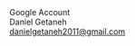 
<!DOCTYPE html><html lang="en"><head><script nonce="8fisyrpdnR603Q4l1UfjSw==">
      document.addEventListener('keydown', (e) => {
        // Stop propagation on ESC because otherwise it will halt outbound XHRs
        // See b/131755324 for more info.
        if (e.key === 'Escape') {
          e.stopPropagation();
          e.preventDefault();
        }
      });
    </script><meta name="referrer" content="origin"/><meta name="viewport" content="width=device-width, initial-scale=1"><title>Google Colab</title><link rel="search" type="application/opensearchdescription+xml" href="/opensearch.xml" title="Google Colaboratory"/><style>.gb_7a:not(.gb_Od){font:13px/27px Roboto,Arial,sans-serif;z-index:986}@-webkit-keyframes gb__a{0%{opacity:0}50%{opacity:1}}@keyframes gb__a{0%{opacity:0}50%{opacity:1}}a.gb_ea{border:none;color:#4285f4;cursor:default;font-weight:bold;outline:none;position:relative;text-align:center;text-decoration:none;text-transform:uppercase;white-space:nowrap;-webkit-user-select:none}a.gb_ea:hover:after,a.gb_ea:focus:after{background-color:rgba(0,0,0,.12);content:"";height:100%;left:0;position:absolute;top:0;width:100%}a.gb_ea:hover,a.gb_ea:focus{text-decoration:none}a.gb_ea:active{background-color:rgba(153,153,153,.4);text-decoration:none}a.gb_fa{background-color:#4285f4;color:#fff}a.gb_fa:active{background-color:#0043b2}.gb_ga{-webkit-box-shadow:0 1px 1px rgba(0,0,0,.16);box-shadow:0 1px 1px rgba(0,0,0,.16)}.gb_ea,.gb_fa,.gb_ha,.gb_ia{display:inline-block;line-height:28px;padding:0 12px;-webkit-border-radius:2px;border-radius:2px}.gb_ha{background:#f8f8f8;border:1px solid #c6c6c6}.gb_ia{background:#f8f8f8}.gb_ha,#gb a.gb_ha.gb_ha,.gb_ia{color:#666;cursor:default;text-decoration:none}#gb a.gb_ia.gb_ia{cursor:default;text-decoration:none}.gb_ia{border:1px solid #4285f4;font-weight:bold;outline:none;background:#4285f4;background:-webkit-linear-gradient(top,#4387fd,#4683ea);background:linear-gradient(top,#4387fd,#4683ea);filter:progid:DXImageTransform.Microsoft.gradient(startColorstr=#4387fd,endColorstr=#4683ea,GradientType=0)}#gb a.gb_ia.gb_ia{color:#fff}.gb_ia:hover{-webkit-box-shadow:0 1px 0 rgba(0,0,0,.15);box-shadow:0 1px 0 rgba(0,0,0,.15)}.gb_ia:active{-webkit-box-shadow:inset 0 2px 0 rgba(0,0,0,.15);box-shadow:inset 0 2px 0 rgba(0,0,0,.15);background:#3c78dc;background:-webkit-linear-gradient(top,#3c7ae4,#3f76d3);background:linear-gradient(top,#3c7ae4,#3f76d3);filter:progid:DXImageTransform.Microsoft.gradient(startColorstr=#3c7ae4,endColorstr=#3f76d3,GradientType=0)}#gb .gb_ka{background:#fff;border:1px solid #dadce0;color:#1a73e8;display:inline-block;text-decoration:none}#gb .gb_ka:hover{background:#f8fbff;border-color:#dadce0;color:#174ea6}#gb .gb_ka:focus{background:#f4f8ff;color:#174ea6;outline:1px solid #174ea6}#gb .gb_ka:active,#gb .gb_ka:focus:active{background:#ecf3fe;color:#174ea6}#gb .gb_ka.gb_g{background:transparent;border:1px solid #5f6368;color:#8ab4f8;text-decoration:none}#gb .gb_ka.gb_g:hover{background:rgba(255,255,255,.04);color:#e8eaed}#gb .gb_ka.gb_g:focus{background:rgba(232,234,237,.12);color:#e8eaed;outline:1px solid #e8eaed}#gb .gb_ka.gb_g:active,#gb .gb_ka.gb_g:focus:active{background:rgba(232,234,237,.1);color:#e8eaed}.gb_j{display:none!important}.gb_Qa{visibility:hidden}.gb_nd{display:inline-block;vertical-align:middle}.gb_Df .gb_i{bottom:-3px;right:-5px}.gb_Ef{position:relative}.gb_e{display:inline-block;outline:none;vertical-align:middle;-webkit-border-radius:2px;border-radius:2px;-webkit-box-sizing:border-box;box-sizing:border-box;height:40px;width:40px;color:#000;cursor:pointer;text-decoration:none}#gb#gb a.gb_e{color:#000;cursor:pointer;text-decoration:none}.gb_9a{border-color:transparent;border-bottom-color:#fff;border-style:dashed dashed solid;border-width:0 8.5px 8.5px;display:none;position:absolute;left:11.5px;top:43px;z-index:1;height:0;width:0;-webkit-animation:gb__a .2s;animation:gb__a .2s}.gb_ab{border-color:transparent;border-style:dashed dashed solid;border-width:0 8.5px 8.5px;display:none;position:absolute;left:11.5px;z-index:1;height:0;width:0;-webkit-animation:gb__a .2s;animation:gb__a .2s;border-bottom-color:#ccc;border-bottom-color:rgba(0,0,0,.2);top:42px}x:-o-prefocus,div.gb_ab{border-bottom-color:#ccc}.gb_O{background:#fff;border:1px solid #ccc;border-color:rgba(0,0,0,.2);color:#000;-webkit-box-shadow:0 2px 10px rgba(0,0,0,.2);box-shadow:0 2px 10px rgba(0,0,0,.2);display:none;outline:none;overflow:hidden;position:absolute;right:8px;top:62px;-webkit-animation:gb__a .2s;animation:gb__a .2s;-webkit-border-radius:2px;border-radius:2px;-webkit-user-select:text}.gb_nd.gb_Aa .gb_9a,.gb_nd.gb_Aa .gb_ab,.gb_nd.gb_Aa .gb_O,.gb_Aa.gb_O{display:block}.gb_nd.gb_Aa.gb_Ff .gb_9a,.gb_nd.gb_Aa.gb_Ff .gb_ab{display:none}.gb_Hf{position:absolute;right:8px;top:62px;z-index:-1}.gb_Wa .gb_9a,.gb_Wa .gb_ab,.gb_Wa .gb_O{margin-top:-10px}.gb_nd:first-child,#gbsfw:first-child+.gb_nd{padding-left:4px}.gb_Ea.gb_Ve .gb_nd:first-child{padding-left:0}.gb_We{position:relative}.gb_Zc .gb_We,.gb_5d .gb_We{float:right}.gb_e{padding:8px;cursor:pointer}.gb_Ea .gb_fd:not(.gb_ea):focus img{background-color:rgba(0,0,0,.20);outline:none;-webkit-border-radius:50%;border-radius:50%}.gb_Xe button svg,.gb_e{-webkit-border-radius:50%;border-radius:50%}.gb_Xe button:focus:not(:focus-visible) svg,.gb_Xe button:hover svg,.gb_Xe button:active svg,.gb_e:focus:not(:focus-visible),.gb_e:hover,.gb_e:active,.gb_e[aria-expanded=true]{outline:none}.gb_Ic .gb_Xe.gb_Ze button:focus-visible svg,.gb_Xe button:focus-visible svg,.gb_e:focus-visible{outline:1px solid #202124}.gb_Ic .gb_Xe button:focus-visible svg,.gb_Ic .gb_e:focus-visible{outline:1px solid #f1f3f4}@media (forced-colors:active){.gb_Ic .gb_Xe.gb_Ze button:focus-visible svg,.gb_Xe button:focus-visible svg,.gb_Ic .gb_Xe button:focus-visible svg{outline:1px solid currentcolor}}.gb_Ic .gb_Xe.gb_Ze button:focus svg,.gb_Ic .gb_Xe.gb_Ze button:focus:hover svg,.gb_Xe button:focus svg,.gb_Xe button:focus:hover svg,.gb_e:focus,.gb_e:focus:hover{background-color:rgba(60,64,67,.1)}.gb_Ic .gb_Xe.gb_Ze button:active svg,.gb_Xe button:active svg,.gb_e:active{background-color:rgba(60,64,67,.12)}.gb_Ic .gb_Xe.gb_Ze button:hover svg,.gb_Xe button:hover svg,.gb_e:hover{background-color:rgba(60,64,67,.08)}.gb_ya .gb_e.gb_0a:hover{background-color:transparent}.gb_e[aria-expanded=true],.gb_e:hover[aria-expanded=true]{background-color:rgba(95,99,104,.24)}.gb_e[aria-expanded=true] .gb_0e,.gb_e[aria-expanded=true] .gb_1e{fill:#5f6368;opacity:1}.gb_Ic .gb_Xe button:hover svg,.gb_Ic .gb_e:hover{background-color:rgba(232,234,237,.08)}.gb_Ic .gb_Xe button:focus svg,.gb_Ic .gb_Xe button:focus:hover svg,.gb_Ic .gb_e:focus,.gb_Ic .gb_e:focus:hover{background-color:rgba(232,234,237,.10)}.gb_Ic .gb_Xe button:active svg,.gb_Ic .gb_e:active{background-color:rgba(232,234,237,.12)}.gb_Ic .gb_e[aria-expanded=true],.gb_Ic .gb_e:hover[aria-expanded=true]{background-color:rgba(255,255,255,.12)}.gb_Ic .gb_e[aria-expanded=true] .gb_0e,.gb_Ic .gb_e[aria-expanded=true] .gb_1e{fill:#fff;opacity:1}.gb_nd{padding:4px}.gb_Ea.gb_Ve .gb_nd{padding:4px 2px}.gb_Ea.gb_Ve .gb_b.gb_nd{padding-left:6px}.gb_O{z-index:991;line-height:normal}.gb_O.gb_2e{left:8px;right:auto}@media (max-width:350px){.gb_O.gb_2e{left:0}}.gb_3e .gb_O{top:56px}.gb_M .gb_e,.gb_N .gb_M .gb_e{background-position:-64px -29px}.gb_s .gb_M .gb_e{background-position:-29px -29px;opacity:1}.gb_M .gb_e,.gb_M .gb_e:hover,.gb_M .gb_e:focus{opacity:1}.gb_Pd{display:none}.gb_i{display:none}.gb_7c{font-family:Google Sans,Roboto,Helvetica,Arial,sans-serif;font-size:20px;font-weight:400;letter-spacing:0.25px;line-height:48px;margin-bottom:2px;opacity:1;overflow:hidden;padding-left:16px;position:relative;text-overflow:ellipsis;vertical-align:middle;top:2px;white-space:nowrap;-webkit-flex:1 1 auto;flex:1 1 auto}.gb_7c.gb_8c{color:#3c4043}.gb_Ea.gb_Fa .gb_7c{margin-bottom:0}.gb_9c.gb_ad .gb_7c{padding-left:4px}.gb_Ea.gb_Fa .gb_bd{position:relative;top:-2px}.gb_Ea{color:black;min-width:320px;position:relative;-webkit-transition:box-shadow 250ms;transition:box-shadow 250ms}.gb_Ea.gb_Qc{min-width:240px}.gb_Ea.gb_Qd .gb_Rd{display:none}.gb_Ea.gb_Qd .gb_Sd{height:56px}header.gb_Ea{display:block}.gb_Ea svg{fill:currentColor}.gb_Td{position:fixed;top:0;width:100%}.gb_Ud{-webkit-box-shadow:0px 4px 5px 0px rgba(0,0,0,.14),0px 1px 10px 0px rgba(0,0,0,.12),0px 2px 4px -1px rgba(0,0,0,.2);box-shadow:0px 4px 5px 0px rgba(0,0,0,.14),0px 1px 10px 0px rgba(0,0,0,.12),0px 2px 4px -1px rgba(0,0,0,.2)}.gb_Vd{height:64px}.gb_Sd{-webkit-box-sizing:border-box;box-sizing:border-box;position:relative;width:100%;display:-webkit-box;display:-webkit-flex;display:flex;-webkit-box-pack:space-between;-webkit-justify-content:space-between;justify-content:space-between;min-width:-webkit-min-content;min-width:min-content}.gb_Ea:not(.gb_Fa) .gb_Sd{padding:8px}.gb_Ea.gb_Wd .gb_Sd{-webkit-flex:1 0 auto;flex:1 0 auto}.gb_Ea .gb_Sd.gb_Xd.gb_Zd{min-width:0}.gb_Ea.gb_Fa .gb_Sd{padding:4px;padding-left:8px;min-width:0}.gb_Rd{height:48px;vertical-align:middle;white-space:nowrap;-webkit-box-align:center;-webkit-align-items:center;align-items:center;display:-webkit-box;display:-webkit-flex;display:flex;-webkit-user-select:none}.gb_1d>.gb_Rd{display:table-cell;width:100%}.gb_9c{padding-right:30px;-webkit-box-sizing:border-box;box-sizing:border-box;-webkit-flex:1 0 auto;flex:1 0 auto}.gb_Ea.gb_Fa .gb_9c{padding-right:14px}.gb_2d{-webkit-flex:1 1 100%;flex:1 1 100%}.gb_2d>:only-child{display:inline-block}.gb_3d.gb_0c{padding-left:4px}.gb_3d.gb_4d,.gb_Ea.gb_Wd .gb_3d,.gb_Ea.gb_Fa:not(.gb_5d) .gb_3d{padding-left:0}.gb_Ea.gb_Fa .gb_3d.gb_4d{padding-right:0}.gb_Ea.gb_Fa .gb_3d.gb_4d .gb_ya{margin-left:10px}.gb_0c{display:inline}.gb_Ea.gb_Tc .gb_3d.gb_6d,.gb_Ea.gb_5d .gb_3d.gb_6d{padding-left:2px}.gb_7c{display:inline-block}.gb_3d{-webkit-box-sizing:border-box;box-sizing:border-box;height:48px;line-height:normal;padding:0 4px;padding-left:30px;-webkit-flex:0 0 auto;flex:0 0 auto;-webkit-box-pack:flex-end;-webkit-justify-content:flex-end;justify-content:flex-end}.gb_5d{height:48px}.gb_Ea.gb_5d{min-width:initial;min-width:auto}.gb_5d .gb_3d{float:right;padding-left:32px}.gb_5d .gb_3d.gb_7d{padding-left:0}.gb_8d{font-size:14px;max-width:200px;overflow:hidden;padding:0 12px;text-overflow:ellipsis;white-space:nowrap;-webkit-user-select:text}.gb_9d{-webkit-transition:background-color .4s;transition:background-color .4s}.gb_ae{color:black}.gb_Ic{color:white}.gb_Ea a,.gb_Nc a{color:inherit}.gb_C{color:rgba(0,0,0,.87)}.gb_Ea svg,.gb_Nc svg,.gb_9c .gb_be,.gb_Zc .gb_be{color:#5f6368;opacity:1}.gb_Ic svg,.gb_Nc.gb_Rc svg,.gb_Ic .gb_9c .gb_be,.gb_Ic .gb_9c .gb_Hc,.gb_Ic .gb_9c .gb_bd,.gb_Nc.gb_Rc .gb_be{color:rgba(255,255,255,0.87)}.gb_Ic .gb_9c .gb_Fc:not(.gb_ce){opacity:0.87}.gb_8c{color:inherit;opacity:1;text-rendering:optimizeLegibility;-webkit-font-smoothing:antialiased}.gb_Ic .gb_8c,.gb_ae .gb_8c{opacity:1}.gb_de{position:relative}.gb_ee{font-family:arial,sans-serif;line-height:normal;padding-right:15px}a.gb_p,span.gb_p{color:rgba(0,0,0,.87);text-decoration:none}.gb_Ic a.gb_p,.gb_Ic span.gb_p{color:white}a.gb_p:focus{outline-offset:2px}a.gb_p:hover{text-decoration:underline}.gb_q{display:inline-block;padding-left:15px}.gb_q .gb_p{display:inline-block;line-height:24px;vertical-align:middle}.gb_fe{font-family:Google Sans,Roboto,Helvetica,Arial,sans-serif;font-weight:500;font-size:14px;letter-spacing:0.25px;line-height:16px;margin-left:10px;margin-right:8px;min-width:96px;padding:9px 23px;text-align:center;vertical-align:middle;-webkit-border-radius:4px;border-radius:4px;-webkit-box-sizing:border-box;box-sizing:border-box}.gb_Ea.gb_5d .gb_fe{margin-left:8px}#gb a.gb_ia.gb_ia.gb_fe{cursor:pointer}.gb_ia.gb_fe:hover{background:#1b66c9;-webkit-box-shadow:0 1px 3px 1px rgba(66,64,67,.15),0 1px 2px 0 rgba(60,64,67,.3);box-shadow:0 1px 3px 1px rgba(66,64,67,.15),0 1px 2px 0 rgba(60,64,67,.3)}.gb_ia.gb_fe:focus,.gb_ia.gb_fe:hover:focus{background:#1c5fba;-webkit-box-shadow:0 1px 3px 1px rgba(66,64,67,.15),0 1px 2px 0 rgba(60,64,67,.3);box-shadow:0 1px 3px 1px rgba(66,64,67,.15),0 1px 2px 0 rgba(60,64,67,.3)}.gb_ia.gb_fe:active{background:#1b63c1;-webkit-box-shadow:0 1px 3px 1px rgba(66,64,67,.15),0 1px 2px 0 rgba(60,64,67,.3);box-shadow:0 1px 3px 1px rgba(66,64,67,.15),0 1px 2px 0 rgba(60,64,67,.3)}.gb_fe{background:#1a73e8;border:1px solid transparent}.gb_Ea.gb_Fa .gb_fe{padding:9px 15px;min-width:80px}.gb_ge{text-align:left}#gb .gb_Ic a.gb_fe:not(.gb_g),#gb.gb_Ic a.gb_fe{background:#fff;border-color:#dadce0;-webkit-box-shadow:none;box-shadow:none;color:#1a73e8}#gb a.gb_ia.gb_g.gb_fe{background:#8ab4f8;border:1px solid transparent;-webkit-box-shadow:none;box-shadow:none;color:#202124}#gb .gb_Ic a.gb_fe:hover:not(.gb_g),#gb.gb_Ic a.gb_fe:hover{background:#f8fbff;border-color:#cce0fc}#gb a.gb_ia.gb_g.gb_fe:hover{background:#93baf9;border-color:transparent;-webkit-box-shadow:0 1px 3px 1px rgba(0,0,0,.15),0 1px 2px rgba(0,0,0,.3);box-shadow:0 1px 3px 1px rgba(0,0,0,.15),0 1px 2px rgba(0,0,0,.3)}#gb .gb_Ic a.gb_fe:focus:not(.gb_g),#gb .gb_Ic a.gb_fe:focus:hover:not(.gb_g),#gb.gb_Ic a.gb_fe:focus:not(.gb_g),#gb.gb_Ic a.gb_fe:focus:hover:not(.gb_g){background:#f4f8ff;outline:1px solid #c9ddfc}#gb a.gb_ia.gb_g.gb_fe:focus,#gb a.gb_ia.gb_g.gb_fe:focus:hover{background:#a6c6fa;border-color:transparent;-webkit-box-shadow:none;box-shadow:none}#gb .gb_Ic a.gb_fe:active:not(.gb_g),#gb.gb_Ic a.gb_fe:active{background:#ecf3fe}#gb a.gb_ia.gb_g.gb_fe:active{background:#a1c3f9;-webkit-box-shadow:0 1px 2px rgba(60,64,67,.3),0 2px 6px 2px rgba(60,64,67,.15);box-shadow:0 1px 2px rgba(60,64,67,.3),0 2px 6px 2px rgba(60,64,67,.15)}.gb_ya{background-color:rgba(255,255,255,.88);border:1px solid #dadce0;-webkit-box-sizing:border-box;box-sizing:border-box;cursor:pointer;display:inline-block;max-height:48px;overflow:hidden;outline:none;padding:0;vertical-align:middle;width:134px;-webkit-border-radius:8px;border-radius:8px}.gb_ya.gb_g{background-color:transparent;border:1px solid #5f6368}.gb_za{display:inherit}.gb_ya.gb_g .gb_za{background:#fff;-webkit-border-radius:4px;border-radius:4px;display:inline-block;left:8px;margin-right:5px;position:relative;padding:3px;top:-1px}.gb_ya:hover{border:1px solid #d2e3fc;background-color:rgba(248,250,255,.88)}.gb_ya.gb_g:hover{background-color:rgba(241,243,244,.04);border:1px solid #5f6368}.gb_ya:focus-visible,.gb_ya:focus{background-color:rgba(255,255,255);outline:1px solid #202124;-webkit-box-shadow:0px 1px 2px 0px rgba(60,64,67,.3),0px 1px 3px 1px rgba(60,64,67,.15);box-shadow:0px 1px 2px 0px rgba(60,64,67,.3),0px 1px 3px 1px rgba(60,64,67,.15)}.gb_ya.gb_g:focus-visible,.gb_ya.gb_g:focus{background-color:rgba(241,243,244,.12);outline:1px solid #f1f3f4;-webkit-box-shadow:0 1px 3px 1px rgba(0,0,0,.15),0 1px 2px 0 rgba(0,0,0,.3);box-shadow:0 1px 3px 1px rgba(0,0,0,.15),0 1px 2px 0 rgba(0,0,0,.3)}.gb_ya.gb_g:active,.gb_ya.gb_Aa.gb_g:focus{background-color:rgba(241,243,244,.1);border:1px solid #5f6368}.gb_Ba{display:inline-block;padding-bottom:2px;padding-left:7px;padding-top:2px;text-align:center;vertical-align:middle;line-height:32px;width:78px}.gb_ya.gb_g .gb_Ba{line-height:26px;margin-left:0;padding-bottom:0;padding-left:0;padding-top:0;width:72px}.gb_Ba.gb_Ca{background-color:#f1f3f4;-webkit-border-radius:4px;border-radius:4px;margin-left:8px;padding-left:0}.gb_Ba.gb_Ca .gb_Da{vertical-align:middle}.gb_Ea:not(.gb_Fa) .gb_ya{margin-left:10px;margin-right:4px}.gb_Ha{max-height:32px;width:78px}.gb_ya.gb_g .gb_Ha{max-height:26px;width:72px}.gb_h{-webkit-background-size:32px 32px;background-size:32px 32px;border:0;-webkit-border-radius:50%;border-radius:50%;display:block;margin:0px;position:relative;height:32px;width:32px;z-index:0}.gb_Ra{background-color:#e8f0fe;border:1px solid rgba(32,33,36,.08);position:relative}.gb_Ra.gb_h{height:30px;width:30px}.gb_Ra.gb_h:hover,.gb_Ra.gb_h:active{-webkit-box-shadow:none;box-shadow:none}.gb_Sa{background:#fff;border:none;-webkit-border-radius:50%;border-radius:50%;bottom:2px;-webkit-box-shadow:0px 1px 2px 0px rgba(60,64,67,.30),0px 1px 3px 1px rgba(60,64,67,.15);box-shadow:0px 1px 2px 0px rgba(60,64,67,.30),0px 1px 3px 1px rgba(60,64,67,.15);height:14px;margin:2px;position:absolute;right:0;width:14px}.gb_Ta{color:#1f71e7;font:400 22px/32px Google Sans,Roboto,Helvetica,Arial,sans-serif;text-align:center;text-transform:uppercase}@media (min-resolution:1.25dppx),(-o-min-device-pixel-ratio:5/4),(-webkit-min-device-pixel-ratio:1.25),(min-device-pixel-ratio:1.25){.gb_h::before,.gb_Ua::before{display:inline-block;-webkit-transform:scale(.5);transform:scale(.5);-webkit-transform-origin:left 0;transform-origin:left 0}.gb_u .gb_Ua::before{-webkit-transform:scale(0.416666667);transform:scale(0.416666667)}}.gb_h:hover,.gb_h:focus{-webkit-box-shadow:0 1px 0 rgba(0,0,0,.15);box-shadow:0 1px 0 rgba(0,0,0,.15)}.gb_h:active{-webkit-box-shadow:inset 0 2px 0 rgba(0,0,0,.15);box-shadow:inset 0 2px 0 rgba(0,0,0,.15)}.gb_h:active::after{background:rgba(0,0,0,.1);-webkit-border-radius:50%;border-radius:50%;content:"";display:block;height:100%}.gb_Va{cursor:pointer;line-height:40px;min-width:30px;opacity:.75;overflow:hidden;vertical-align:middle;text-overflow:ellipsis}.gb_e.gb_Va{width:auto}.gb_Va:hover,.gb_Va:focus{opacity:.85}.gb_Wa .gb_Va,.gb_Wa .gb_Xa{line-height:26px}#gb#gb.gb_Wa a.gb_Va,.gb_Wa .gb_Xa{font-size:11px;height:auto}.gb_Za{border-top:4px solid #000;border-left:4px dashed transparent;border-right:4px dashed transparent;display:inline-block;margin-left:6px;opacity:.75;vertical-align:middle}.gb_0a:hover .gb_Za{opacity:.85}.gb_ya>.gb_b{padding:3px 3px 3px 4px}.gb_1a.gb_Qa{color:#fff}.gb_s .gb_Va,.gb_s .gb_Za{opacity:1}#gb#gb.gb_s.gb_s a.gb_Va,#gb#gb .gb_s.gb_s a.gb_Va{color:#fff}.gb_s.gb_s .gb_Za{border-top-color:#fff;opacity:1}.gb_N .gb_h:hover,.gb_s .gb_h:hover,.gb_N .gb_h:focus,.gb_s .gb_h:focus{-webkit-box-shadow:0 1px 0 rgba(0,0,0,.15),0 1px 2px rgba(0,0,0,.2);box-shadow:0 1px 0 rgba(0,0,0,.15),0 1px 2px rgba(0,0,0,.2)}.gb_2a .gb_b,.gb_3a .gb_b{position:absolute;right:1px}.gb_b.gb_r,.gb_4a.gb_r,.gb_0a.gb_r{-webkit-flex:0 1 auto;flex:0 1 auto;-webkit-flex:0 1 main-size;flex:0 1 main-size}.gb_5a.gb_6a .gb_Va{width:30px!important}.gb_d{height:40px;position:absolute;right:-5px;top:-5px;width:40px}.gb_7a .gb_d,.gb_8a .gb_d{right:0;top:0}.gb_b .gb_e{padding:4px}.gb_k{display:none}sentinel{}</style><script nonce="8fisyrpdnR603Q4l1UfjSw==">;this.gbar_={CONFIG:[[[0,"www.gstatic.com","og.qtm.en_US.MoL8sT-0rSY.2019.O","iq","en","425",0,[4,2,"","","","507991648","0"],null,"mznpY7zRKZmxp84PhuSu6Ag",null,0,"og.qtm.3VHPzh2Paek.L.W.O","AA2YrTsdgFLrSEOm80cF2eQYtQLBwcmzcQ","AA2YrTvfPmuqfrCBnWTuEz-Sa7e1qI21qA","",2,1,200,"IRQ",null,null,"425","425",1],null,[1,0.1000000014901161,2,1],[1,0.001000000047497451,1],[1,0,0,null,"0","danielgetaneh2011@gmail.com","","ACMtNjfsWuUxzws-8dUETuoodNpU12lc4eUuR7dbzOAn6U6LPjecZ7HGIEv-B_g3x0YQI2PGJBiteT_RrqyoagtkoadonHFQEQ"],[0,0,"",1,0,0,0,0,0,0,null,0,0,null,0,0,null,null,0,0,0,"","","","","","",null,0,0,0,0,0,null,null,null,"rgba(32,33,36,1)","rgba(255,255,255,1)",0,0,0,null,null,1,0,0],["%1$s (default)","Brand account",1,"%1$s (delegated)",1,null,83,"https://colab.research.google.com/drive/11Krt55Wx2EeDf0M7A8g2ibYHMGn-_fnm?authuser=$authuser",null,null,null,1,"https://accounts.google.com/ListAccounts?listPages=0\u0026pid=425\u0026gpsia=1\u0026source=ogb\u0026atic=1\u0026mo=1\u0026mn=1\u0026hl=en\u0026ts=250",0,"dashboard",null,null,null,null,"Profile","",1,null,"Signed out","https://accounts.google.com/AccountChooser?source=ogb\u0026continue=$continue\u0026Email=$email\u0026ec=GAhAqQM","https://accounts.google.com/RemoveLocalAccount?source=ogb","Remove","Sign in",0,1,1,0,1,1,0,null,null,null,"Session expired",null,null,null,"Visitor",null,"Default","Delegated","Sign out of all accounts",0,null,null,0,null,null,"myaccount.google.com","https",0,1,0],null,["1","gci_91f30755d6a6b787dcc2a4062e6e9824.js","googleapis.client:gapi.iframes","0","en"],null,null,null,null,["m;/_/scs/abc-static/_/js/k=gapi.gapi.en.3R2S2iMRC9o.O/d=1/rs=AHpOoo8-ukmJKpOYaCGRb909wNTowBRXFA/m=__features__","https://apis.google.com","","","1","",null,1,"es_plusone_gc_20230109.0_p0","en",null,0],[0.009999999776482582,"iq","425",[null,"","0",null,1,5184000,null,null,"",null,null,null,null,null,0,null,0,0,1,0,0,0,null,null,0,0,null,0,0,0,0,0],null,null,null,0,null,null,["5061451","google\\.(com|ru|ca|by|kz|com\\.mx|com\\.tr)$",1]],[1,1,null,40400,425,"IRQ","en","507991648.0",8,0.009999999776482582,1,0,null,null,null,null,"3700942",null,null,null,"mznpY7zRKZmxp84PhuSu6Ag",0,0,0,null,2,5,"nn",63,0,0,1,0,1],[[null,null,null,"https://www.gstatic.com/og/_/js/k=og.qtm.en_US.MoL8sT-0rSY.2019.O/rt=j/m=qabr,qgl,q_dnp,qcwid,qbd,qapid/exm=qaaw,qadd,qaid,qein,qhaw,qhba,qhbr,qhch,qhga,qhid,qhin,qhpr/d=1/ed=1/rs=AA2YrTsdgFLrSEOm80cF2eQYtQLBwcmzcQ"],[null,null,null,"https://www.gstatic.com/og/_/ss/k=og.qtm.3VHPzh2Paek.L.W.O/m=qcwid/excm=qaaw,qadd,qaid,qein,qhaw,qhba,qhbr,qhch,qhga,qhid,qhin,qhpr/d=1/ed=1/ct=zgms/rs=AA2YrTvfPmuqfrCBnWTuEz-Sa7e1qI21qA"]],null,null,null,[[[null,null,[null,null,null,"https://ogs.google.com/u/0/widget/account?amf=1\u0026sea=1"],0,414,400,57,4,1,0,0,65,66,8000,"https://accounts.google.com/SignOutOptions?hl=en\u0026continue=https://colab.research.google.com/drive/11Krt55Wx2EeDf0M7A8g2ibYHMGn-_fnm",68,2,null,null,1,113,"Something went wrong. Refresh to try again or %1$schoose another account%2$s.",3,null,null,75,0,null,null,null,null,null,null,null,"/widget/account",["https","myaccount.google.com",0,32,83,0],0,0,1,["Critical security alert","Important account alert"],0,1]],null,null,"425","425",1,0,null,"en",0,["https://colab.research.google.com/drive/11Krt55Wx2EeDf0M7A8g2ibYHMGn-_fnm?authuser=$authuser","https://accounts.google.com/AddSession?hl=en\u0026continue=https://colab.research.google.com/drive/11Krt55Wx2EeDf0M7A8g2ibYHMGn-_fnm\u0026ec=GAlAqQM","https://accounts.google.com/Logout?hl=en\u0026continue=https://colab.research.google.com/drive/11Krt55Wx2EeDf0M7A8g2ibYHMGn-_fnm\u0026timeStmp=1676229019\u0026secTok=.AG5fkS_ahQOaayJCuiehQOqs7u0idn3MOA\u0026ec=GAdAqQM","https://accounts.google.com/ListAccounts?listPages=0\u0026pid=425\u0026gpsia=1\u0026source=ogb\u0026atic=1\u0026mo=1\u0026mn=1\u0026hl=en\u0026ts=250",0,0,"",0,0,null,0,0],0,0,0,null,0],null,[["mousedown","touchstart","touchmove","wheel","keydown"],300000]]],};this.gbar_=this.gbar_||{};(function(_){var window=this;
try{
/*

 Copyright The Closure Library Authors.
 SPDX-License-Identifier: Apache-2.0
*/
var ja,qa,Ba,Ca,Da,Ea,Ja,La,Ka,Na,Oa,Ra,Va,Sa,Ya,Za;_.aa=function(a,b){if(Error.captureStackTrace)Error.captureStackTrace(this,_.aa);else{const c=Error().stack;c&&(this.stack=c)}a&&(this.message=String(a));void 0!==b&&(this.cause=b)};_.ba=function(){var a=_.m.navigator;return a&&(a=a.userAgent)?a:""};_.n=function(a){return-1!=_.ba().indexOf(a)};_.ca=function(){return _.n("Opera")};_.da=function(){return _.n("Trident")||_.n("MSIE")};_.ea=function(){return _.n("Firefox")||_.n("FxiOS")};
_.ha=function(){return _.n("Safari")&&!(_.fa()||_.n("Coast")||_.ca()||_.n("Edge")||_.n("Edg/")||_.n("OPR")||_.ea()||_.n("Silk")||_.n("Android"))};_.fa=function(){return(_.n("Chrome")||_.n("CriOS"))&&!_.n("Edge")||_.n("Silk")};_.ia=function(){return _.n("Android")&&!(_.fa()||_.ea()||_.ca()||_.n("Silk"))};ja=function(){return _.n("iPhone")&&!_.n("iPod")&&!_.n("iPad")};_.la=function(){return ja()||_.n("iPad")||_.n("iPod")};
_.ma=function(a){const b=a.length;if(0<b){const c=Array(b);for(let d=0;d<b;d++)c[d]=a[d];return c}return[]};_.na=function(){return-1!=_.ba().toLowerCase().indexOf("webkit")&&!_.n("Edge")};qa=function(a){if(!_.oa)return _.pa(a);let b="";for(;10240<a.length;)b+=String.fromCharCode.apply(null,a.subarray(0,10240)),a=a.subarray(10240);b+=String.fromCharCode.apply(null,a);return btoa(b)};_.sa=function(a){return ra&&null!=a&&a instanceof Uint8Array};
_.ua=function(a,b){if(_.ta)return a[_.ta]|=b;if(void 0!==a.Yb)return a.Yb|=b;Object.defineProperties(a,{Yb:{value:b,configurable:!0,writable:!0,enumerable:!1}});return b};_.xa=function(a,b){const c=_.va(a);(c&b)!==b&&(Object.isFrozen(a)&&(a=Array.prototype.slice.call(a)),_.wa(a,c|b));return a};_.va=function(a){let b;_.ta?b=a[_.ta]:b=a.Yb;return null==b?0:b};_.wa=function(a,b){_.ta?a[_.ta]=b:void 0!==a.Yb?a.Yb=b:Object.defineProperties(a,{Yb:{value:b,configurable:!0,writable:!0,enumerable:!1}})};
_.ya=function(a){_.ua(a,1);return a};_.za=function(a){return!!(_.va(a)&2)};_.Aa=function(a){_.ua(a,16);return a};Ba=function(a,b){_.wa(b,(a|0)&-51)};Ca=function(a,b){_.wa(b,(a|18)&-41)};Da=function(a){return null!==a&&"object"===typeof a&&!Array.isArray(a)&&a.constructor===Object};Ea=function(a){var b=a.length;(b=b?a[b-1]:void 0)&&Da(b)?b.g=1:a.push({g:1})};_.Fa=function(a,b){return null==a?b:a};_.Ha=function(a,b){Ga=b;a=new a(b);Ga=void 0;return a};
Ja=function(a){switch(typeof a){case "number":return isFinite(a)?a:String(a);case "object":if(a)if(Array.isArray(a)){if(0!==(_.va(a)&128))return a=Array.prototype.slice.call(a),Ea(a),a}else{if(_.sa(a))return qa(a);if(a instanceof _.Ia){const b=a.Ea;return null==b?"":"string"===typeof b?b:a.Ea=qa(b)}}}return a};La=function(a,b,c,d){if(null!=a){if(Array.isArray(a))a=Ka(a,b,c,void 0!==d);else if(Da(a)){const e={};for(let f in a)e[f]=La(a[f],b,c,d);a=e}else a=b(a,d);return a}};
Ka=function(a,b,c,d){const e=_.va(a);d=d?!!(e&16):void 0;a=Array.prototype.slice.call(a);for(let f=0;f<a.length;f++)a[f]=La(a[f],b,c,d);c(e,a);return a};Na=function(a){return a.ye===Ma?a.toJSON():Ja(a)};Oa=function(a,b){a&128&&Ea(b)};
Ra=function(a,b,c=Ca){if(null!=a){if(ra&&a instanceof Uint8Array)return a.length?new _.Ia(new Uint8Array(a),_.Pa):_.Qa();if(Array.isArray(a)){const d=_.va(a);if(d&2)return a;if(b&&!(d&32)&&(d&16||0===d))return _.wa(a,d|2),a;a=Ka(a,Ra,d&4?Ca:c,!0);b=_.va(a);b&4&&b&2&&Object.freeze(a);return a}return a.ye===Ma?Sa(a):a}};Va=function(a,b,c,d,e,f,g){(a=a.j&&a.j[c])?(d=_.va(a),d&2?d=a:(f=_.Ta(a,Sa),Ca(d,f),Object.freeze(f),d=f),_.Ua(b,c,d,e)):_.r(b,c,Ra(d,f,g),e)};
Sa=function(a){if(_.za(a.Da))return a;a=_.Wa(a,!0);_.ua(a.Da,2);return a};_.Wa=function(a,b){const c=a.Da;var d=_.Aa([]),e=a.constructor.j;e&&d.push(e);e=a.Lb;if(e){d.length=c.length;d.fill(void 0,d.length,c.length);var f={};d[d.length-1]=f}0!==(_.va(c)&128)&&Ea(d);b=b||a.mc()?Ca:Ba;d=_.Ha(a.constructor,d);a.ud&&(d.ud=a.ud.slice());f=!!(_.va(c)&16);const g=e?c.length-1:c.length;for(let h=0;h<g;h++)Va(a,d,h-a.yc,c[h],!1,f,b);if(e)for(const h in e)Va(a,d,+h,e[h],!0,f,b);return d};
_.Xa=function(a){if(!_.za(a.Da))return a;const b=_.Wa(a,!1);b.B=a;return b};Ya=function(a,b){if(Array.isArray(a)){var c=_.va(a),d=1;!b||c&2||(d|=16);(c&d)!==d&&_.wa(a,c|d)}};Za=function(a,b){return Ja(b)};_.t=function(a,b){return null!=a?!!a:!!b};_.v=function(a,b){void 0==b&&(b="");return null!=a?a:b};_.$a=function(a,b){void 0==b&&(b=0);return null!=a?a:b};_.ab=function(a,b,c){for(const d in a)b.call(c,a[d],d,a)};
_.cb=function(a,b){let c,d;for(let e=1;e<arguments.length;e++){d=arguments[e];for(c in d)a[c]=d[c];for(let f=0;f<bb.length;f++)c=bb[f],Object.prototype.hasOwnProperty.call(d,c)&&(a[c]=d[c])}};var gb,hb,ib;_.db=_.db||{};_.m=this||self;_.eb=function(a){var b=typeof a;return"object"==b&&null!=a||"function"==b};_.fb="closure_uid_"+(1E9*Math.random()>>>0);gb=function(a,b,c){return a.call.apply(a.bind,arguments)};hb=function(a,b,c){if(!a)throw Error();if(2<arguments.length){var d=Array.prototype.slice.call(arguments,2);return function(){var e=Array.prototype.slice.call(arguments);Array.prototype.unshift.apply(e,d);return a.apply(b,e)}}return function(){return a.apply(b,arguments)}};
_.x=function(a,b,c){Function.prototype.bind&&-1!=Function.prototype.bind.toString().indexOf("native code")?_.x=gb:_.x=hb;return _.x.apply(null,arguments)};_.y=function(a,b){a=a.split(".");var c=_.m;a[0]in c||"undefined"==typeof c.execScript||c.execScript("var "+a[0]);for(var d;a.length&&(d=a.shift());)a.length||void 0===b?c[d]&&c[d]!==Object.prototype[d]?c=c[d]:c=c[d]={}:c[d]=b};
_.z=function(a,b){function c(){}c.prototype=b.prototype;a.Z=b.prototype;a.prototype=new c;a.prototype.constructor=a;a.Ai=function(d,e,f){for(var g=Array(arguments.length-2),h=2;h<arguments.length;h++)g[h-2]=arguments[h];return b.prototype[e].apply(d,g)}};ib=function(a){return a};_.jb=function(a){var b=null,c=_.m.trustedTypes;if(!c||!c.createPolicy)return b;try{b=c.createPolicy(a,{createHTML:ib,createScript:ib,createScriptURL:ib})}catch(d){_.m.console&&_.m.console.error(d.message)}return b};_.z(_.aa,Error);_.aa.prototype.name="CustomError";_.kb=function(a){return/^[\s\xa0]*$/.test(a)};_.lb=String.prototype.trim?function(a){return a.trim()}:function(a){return/^[\s\xa0]*([\s\S]*?)[\s\xa0]*$/.exec(a)[1]};_.mb=function(a,b){return Array.prototype.indexOf.call(a,b,void 0)};_.nb=function(a,b,c){Array.prototype.forEach.call(a,b,c)};_.Ta=function(a,b,c){return Array.prototype.map.call(a,b,c)};_.ob=function(a){_.ob[" "](a);return a};_.ob[" "]=function(){};var Cb,Db,Ib;_.pb=_.ca();_.A=_.da();_.qb=_.n("Edge");_.rb=_.qb||_.A;_.sb=_.n("Gecko")&&!_.na()&&!(_.n("Trident")||_.n("MSIE"))&&!_.n("Edge");_.tb=_.na();_.ub=_.n("Macintosh");_.vb=_.n("Windows");_.wb=_.n("Linux")||_.n("CrOS");_.xb=_.n("Android");_.yb=ja();_.zb=_.n("iPad");_.Ab=_.n("iPod");_.Bb=_.la();Cb=function(){var a=_.m.document;return a?a.documentMode:void 0};
a:{var Eb="",Fb=function(){var a=_.ba();if(_.sb)return/rv:([^\);]+)(\)|;)/.exec(a);if(_.qb)return/Edge\/([\d\.]+)/.exec(a);if(_.A)return/\b(?:MSIE|rv)[: ]([^\);]+)(\)|;)/.exec(a);if(_.tb)return/WebKit\/(\S+)/.exec(a);if(_.pb)return/(?:Version)[ \/]?(\S+)/.exec(a)}();Fb&&(Eb=Fb?Fb[1]:"");if(_.A){var Gb=Cb();if(null!=Gb&&Gb>parseFloat(Eb)){Db=String(Gb);break a}}Db=Eb}_.Hb=Db;if(_.m.document&&_.A){var Jb=Cb();Ib=Jb?Jb:parseInt(_.Hb,10)||void 0}else Ib=void 0;_.Kb=Ib;_.Lb=_.ea();_.Mb=ja()||_.n("iPod");_.Nb=_.n("iPad");_.Ob=_.ia();_.Pb=_.fa();_.Qb=_.ha()&&!_.la();var Rb;Rb={};_.Sb=null;_.pa=function(a,b){void 0===b&&(b=0);_.Tb();b=Rb[b];const c=Array(Math.floor(a.length/3)),d=b[64]||"";let e=0,f=0;for(;e<a.length-2;e+=3){var g=a[e],h=a[e+1],l=a[e+2],p=b[g>>2];g=b[(g&3)<<4|h>>4];h=b[(h&15)<<2|l>>6];l=b[l&63];c[f++]=p+g+h+l}p=0;l=d;switch(a.length-e){case 2:p=a[e+1],l=b[(p&15)<<2]||d;case 1:a=a[e],c[f]=b[a>>2]+b[(a&3)<<4|p>>4]+l+d}return c.join("")};
_.Tb=function(){if(!_.Sb){_.Sb={};for(var a="ABCDEFGHIJKLMNOPQRSTUVWXYZabcdefghijklmnopqrstuvwxyz0123456789".split(""),b=["+/=","+/","-_=","-_.","-_"],c=0;5>c;c++){var d=a.concat(b[c].split(""));Rb[c]=d;for(var e=0;e<d.length;e++){var f=d[e];void 0===_.Sb[f]&&(_.Sb[f]=e)}}}};var ra;ra="undefined"!==typeof Uint8Array;_.oa=!_.A&&"function"===typeof _.m.btoa;_.Ub=RegExp("[-_.]","g");_.Pa={};_.Vb="undefined"!==typeof TextDecoder;_.Wb="undefined"!==typeof TextEncoder;var Xb;_.Qa=function(){return Xb||(Xb=new _.Ia(null,_.Pa))};_.Ia=class{constructor(a,b){if(b!==_.Pa)throw Error("m");this.Ea=a;if(null!=a&&0===a.length)throw Error("n");}lc(){return null==this.Ea}};_.ta=Symbol();var Ma,Yb,$b;Ma={};$b=[];_.wa($b,23);_.Zb=Object.freeze($b);_.ac=function(a){if(_.za(a.Da))throw Error("p");};var bc;bc=function(a){const b=a.o+a.yc;return a.Lb||(a.Lb=a.Da[b]={})};_.C=function(a,b,c){return-1===b?null:b>=a.o?a.Lb?a.Lb[b]:void 0:c&&a.Lb&&(c=a.Lb[b],null!=c)?c:a.Da[b+a.yc]};_.r=function(a,b,c,d){_.ac(a);return _.cc(a,b,c,d)};_.cc=function(a,b,c,d){a.B&&(a.B=void 0);if(b>=a.o||d)return bc(a)[b]=c,a;a.Da[b+a.yc]=c;(c=a.Lb)&&b in c&&delete c[b];return a};_.E=function(a,b){a=_.C(a,b);return null==a?a:!!a};
_.dc=function(a,b,c,d){const e=_.C(a,c,d);{let g=!1;var f=null==e||"object"!==typeof e||(g=Array.isArray(e))||e.ye!==Ma?g?new b(e):void 0:e}f!==e&&null!=f&&(_.cc(a,c,f,d),_.ua(f.Da,_.va(a.Da)&18));return f};_.F=function(a,b,c,d=!1){b=_.dc(a,b,c,d);if(null==b)return b;if(!_.za(a.Da)){const e=_.Xa(b);e!==b&&(b=e,_.cc(a,c,b,d))}return b};_.G=function(a,b,c){_.ac(a);null==c&&(c=void 0);return _.cc(a,b,c)};
_.Ua=function(a,b,c,d){_.ac(a);let e=null==c?_.Zb:_.ya([]);if(null!=c){let f=!!c.length;for(let g=0;g<c.length;g++){const h=c[g];f=f&&!_.za(h.Da);e[g]=h.Da}e=_.xa(e,(f?8:0)|1);a.j||(a.j={});a.j[b]=c}else a.j&&(a.j[b]=void 0);return _.cc(a,b,e,d)};_.ec=function(a,b,c=0){a=_.C(a,b);return null==a?c:a};_.fc=function(a,b,c=0){const d=_.C(a,b);var e=null==d?d:"number"===typeof d||"NaN"===d||"Infinity"===d||"-Infinity"===d?Number(d):void 0;null!=e&&e!==d&&_.cc(a,b,e);return _.Fa(e,c)};var Ga;_.H=class{constructor(a,b,c){null==a&&(a=Ga);Ga=void 0;var d=this.constructor.o||0,e=0<d,f=this.constructor.j,g=!1;if(null==a){a=f?[f]:[];var h=48;var l=!0;e&&(d=0,h|=128);_.wa(a,h)}else{if(!Array.isArray(a))throw Error();if(f&&f!==a[0])throw Error();let p=h=_.ua(a,0);if(l=0!==(16&p))(g=0!==(32&p))||(p|=32);if(e)if(128&p)d=0;else{if(0<a.length){const q=a[a.length-1];if(Da(q)&&"g"in q){d=0;p|=128;delete q.g;let u=!0;for(let B in q){u=!1;break}u&&a.pop()}}}else if(128&p)throw Error();h!==p&&_.wa(a,
p)}this.yc=(f?0:-1)-d;this.j=void 0;this.Da=a;a:{f=this.Da.length;d=f-1;if(f&&(f=this.Da[d],Da(f))){this.Lb=f;this.o=d-this.yc;break a}void 0!==b&&-1<b?(this.o=Math.max(b,d+1-this.yc),this.Lb=void 0):this.o=Number.MAX_VALUE}if(!e&&this.Lb&&"g"in this.Lb)throw Error("u");if(c){b=l&&!g&&!0;e=this.o;let p;for(l=0;l<c.length;l++)g=c[l],g<e?(g+=this.yc,(d=a[g])?Ya(d,b):a[g]=_.Zb):(p||(p=bc(this)),(d=p[g])?Ya(d,b):p[g]=_.Zb)}}toJSON(){const a=this.Da;return Yb?a:Ka(a,Na,Oa)}Ha(){Yb=!0;try{return JSON.stringify(this.toJSON(),
Za)}finally{Yb=!1}}mc(){return _.za(this.Da)}};_.H.prototype.ye=Ma;_.H.prototype.toString=function(){return this.Da.toString()};_.gc=Symbol();_.hc=Symbol();_.ic=Symbol();_.jc=Symbol();var kc=class extends _.H{constructor(){super()}};_.lc=class extends _.H{constructor(){super()}Vc(a){return _.r(this,3,a)}};_.mc=class extends _.H{constructor(a){super(a)}};var nc=class extends _.H{constructor(a){super(a)}};_.oc=class extends _.H{constructor(a){super(a)}Wc(a){return _.r(this,24,a)}};_.pc=class extends _.H{constructor(a){super(a)}};_.I=function(){this.Fb=this.Fb;this.Oa=this.Oa};_.I.prototype.Fb=!1;_.I.prototype.isDisposed=function(){return this.Fb};_.I.prototype.Aa=function(){this.Fb||(this.Fb=!0,this.R())};_.I.prototype.R=function(){if(this.Oa)for(;this.Oa.length;)this.Oa.shift()()};var qc=class extends _.I{constructor(){var a=window;super();this.A=a;this.j=[];this.o={}}resolve(a){var b=this.A;a=a.split(".");for(var c=a.length,d=0;d<c;++d)if(b[a[d]])b=b[a[d]];else return null;return b instanceof Function?b:null}md(){for(var a=this.j.length,b=this.j,c=[],d=0;d<a;++d){var e=b[d].j(),f=this.resolve(e);if(f&&f!=this.o[e])try{b[d].md(f)}catch(g){}else c.push(b[d])}this.j=c.concat(b.slice(a))}};var sc=class extends _.I{constructor(){var a=_.rc;super();this.A=a;this.C=this.j=null;this.B=0;this.D={};this.o=!1;a=window.navigator.userAgent;0<=a.indexOf("MSIE")&&0<=a.indexOf("Trident")&&(a=/\b(?:MSIE|rv)[: ]([^\);]+)(\)|;)/.exec(a))&&a[1]&&9>parseFloat(a[1])&&(this.o=!0)}F(a,b){this.j=b;this.C=a;b.preventDefault?b.preventDefault():b.returnValue=!1}};_.tc=class{constructor(){this.data={}}Ha(a){var b=[],c;for(c in this.data)b.push(encodeURIComponent(c)+"="+encodeURIComponent(String(this.data[c])));return("atyp=i&zx="+(new Date).getTime()+"&"+b.join("&")).substr(0,a)}};var uc=class extends _.tc{constructor(a,b){super();var c=_.F(a,nc,8)||new nc;window.google&&window.google.kEI&&(this.data.ei=window.google.kEI);this.data.sei=_.v(_.C(a,10));this.data.ogf=_.v(_.C(c,3));this.data.ogrp=(window.google&&window.google.sn?!/.*hp$/.test(window.google.sn):_.t(_.E(a,7)))?"1":"";this.data.ogv=_.v(_.C(c,6))+"."+_.v(_.C(c,7));this.data.ogd=_.v(_.C(a,21));this.data.ogc=_.v(_.C(a,20));this.data.ogl=_.v(_.C(a,5));b&&(this.data.oggv=b)}};var bb="constructor hasOwnProperty isPrototypeOf propertyIsEnumerable toLocaleString toString valueOf".split(" ");_.vc=class extends uc{constructor(a,b,c,d,e){super(a,b);_.cb(this.data,{jexpid:_.v(_.C(a,9)),srcpg:"prop="+_.v(_.C(a,6)),jsr:Math.round(1/d),emsg:c.name+":"+c.message});if(e){e._sn&&(e._sn="og."+e._sn);for(const f in e)this.data[encodeURIComponent(f)]=e[f]}}};var wc;_.xc=function(){void 0===wc&&(wc=_.jb("ogb-qtm#html"));return wc};_.Ac=function(a,b){this.j=a===_.yc&&b||"";this.o=_.zc};_.Ac.prototype.Xb=!0;_.Ac.prototype.Hb=function(){return this.j};_.zc={};_.yc={};_.Cc=class{constructor(a,b){this.j=b===_.Bc?a:""}toString(){return this.j+""}};_.Cc.prototype.Xb=!0;_.Cc.prototype.Hb=function(){return this.j.toString()};_.Ec=function(a){return _.Dc(a).toString()};_.Dc=function(a){return a instanceof _.Cc&&a.constructor===_.Cc?a.j:"type_error:TrustedResourceUrl"};_.Bc={};var Ic,Jc,Mc,Nc,Fc;_.Gc=class{constructor(a,b){this.j=b===Fc?a:""}toString(){return this.j.toString()}};_.Gc.prototype.Xb=!0;_.Gc.prototype.Hb=function(){return this.j.toString()};_.Hc=function(a){return a instanceof _.Gc&&a.constructor===_.Gc?a.j:"type_error:SafeUrl"};Ic=/^data:(.*);base64,[a-z0-9+\/]+=*$/i;Jc=/^(?:(?:https?|mailto|ftp):|[^:/?#]*(?:[/?#]|$))/i;
_.Lc=function(a){if(a instanceof _.Gc)return a;a="object"==typeof a&&a.Xb?a.Hb():String(a);Jc.test(a)?a=_.Kc(a):(a=String(a).replace(/(%0A|%0D)/g,""),a=a.match(Ic)?_.Kc(a):null);return a};try{new URL("s://g"),Mc=!0}catch(a){Mc=!1}Nc=Mc;
_.Pc=function(a){if(a instanceof _.Gc)return a;a="object"==typeof a&&a.Xb?a.Hb():String(a);a:{var b=a;if(Nc){try{var c=new URL(b)}catch(d){b="https:";break a}b=c.protocol}else b:{c=document.createElement("a");try{c.href=b}catch(d){b=void 0;break b}b=c.protocol;b=":"===b||""===b?"https:":b}}"javascript:"===b&&(a="about:invalid#zClosurez");return _.Kc(a)};Fc={};_.Kc=function(a){return new _.Gc(a,Fc)};_.Qc=_.Kc("about:invalid#zClosurez");_.Rc={};_.Sc=class{constructor(a,b){this.j=b===_.Rc?a:"";this.Xb=!0}Hb(){return this.j}toString(){return this.j.toString()}};_.Tc=new _.Sc("",_.Rc);_.Uc=RegExp("^[-+,.\"'%_!#/ a-zA-Z0-9\\[\\]]+$");_.Vc=RegExp("\\b(url\\([ \t\n]*)('[ -&(-\\[\\]-~]*'|\"[ !#-\\[\\]-~]*\"|[!#-&*-\\[\\]-~]*)([ \t\n]*\\))","g");
_.Wc=RegExp("\\b(calc|cubic-bezier|fit-content|hsl|hsla|linear-gradient|matrix|minmax|radial-gradient|repeat|rgb|rgba|(rotate|scale|translate)(X|Y|Z|3d)?|steps|var)\\([-+*/0-9a-zA-Z.%#\\[\\], ]+\\)","g");var Xc;Xc={};_.Zc=function(a){return a instanceof _.Yc&&a.constructor===_.Yc?a.j:"type_error:SafeHtml"};_.$c=function(a){const b=_.xc();a=b?b.createHTML(a):a;return new _.Yc(a,Xc)};_.Yc=class{constructor(a,b){this.j=b===Xc?a:"";this.Xb=!0}Hb(){return this.j.toString()}toString(){return this.j.toString()}};_.ad=new _.Yc(_.m.trustedTypes&&_.m.trustedTypes.emptyHTML||"",Xc);_.bd=_.$c("<br>");var dd;_.cd=function(a){let b=!1,c;return function(){b||(c=a(),b=!0);return c}}(function(){var a=document.createElement("div"),b=document.createElement("div");b.appendChild(document.createElement("div"));a.appendChild(b);b=a.firstChild.firstChild;a.innerHTML=_.Zc(_.ad);return!b.parentElement});dd=/^[\w+/_-]+[=]{0,2}$/;
_.ed=function(a){a=(a||_.m).document;return a.querySelector?(a=a.querySelector('style[nonce],link[rel="stylesheet"][nonce]'))&&(a=a.nonce||a.getAttribute("nonce"))&&dd.test(a)?a:"":""};_.fd=RegExp("^\\s{3,4}at(?: (?:(.*?)\\.)?((?:new )?(?:[a-zA-Z_$][\\w$]*|<anonymous>))(?: \\[as ([a-zA-Z_$][\\w$]*)\\])?)? (?:\\(unknown source\\)|\\(native\\)|\\((?:eval at )?((?:http|https|file)://[^\\s)]+|javascript:.*)\\)|((?:http|https|file)://[^\\s)]+|javascript:.*))$");_.gd=RegExp("^(?:(.*?)\\.)?([a-zA-Z_$][\\w$]*(?:/.?<)?)?(\\(.*\\))?@(?::0|((?:http|https|file)://[^\\s)]+|javascript:.*))$");var hd,ld,jd;_.id=function(a){let b;b=window.google&&window.google.logUrl?"":"https://www.google.com";b+="/gen_204?use_corp=on&";b+=a.Ha(2040-b.length);hd(_.Lc(b)||_.Qc)};hd=function(a){var b=new Image,c=jd;b.onerror=b.onload=b.onabort=function(){c in ld&&delete ld[c]};ld[jd++]=b;b.src=_.Hc(a)};ld=[];jd=0;_.md=class extends _.H{constructor(a){super(a)}};_.nd=a=>{var b="Ec";if(a.Ec&&a.hasOwnProperty(b))return a.Ec;b=new a;return a.Ec=b};var td,pd,rd;_.qd=function(a,b){var c=_.od.j();if(a in c.j){if(c.j[a]!=b)throw new pd;}else{c.j[a]=b;if(b=c.o[a])for(let d=0,e=b.length;d<e;d++)b[d].j(c.j,a);delete c.o[a]}};_.sd=function(a,b){if(b in a.j)return a.j[b];throw new rd;};_.od=class{constructor(){this.j={};this.o={}}static j(){return _.nd(_.od)}};td=class extends _.aa{constructor(){super()}};pd=class extends td{};rd=class extends td{};var xd;_.ud=function(a,b){if(a.j){const c=new kc;_.r(c,1,b.message);_.r(c,2,b.stack);_.r(c,3,b.lineNumber);_.r(c,5,1);b=new _.lc;_.G(b,40,c);a.j.log(98,b)}};
xd=class{constructor(){var a=vd;this.C=wd;this.o=_.$a(_.fc(a,2,.001),.001);this.D=_.t(_.E(a,1))&&Math.random()<this.o;this.F=_.$a(_.ec(a,3,1),1);this.B=0;this.j=this.A=null}log(a,b){_.ud(this,a);try{if(this.D&&this.B<this.F){try{var c=(this.A||_.sd(_.od.j(),"lm")).B(a,b)}catch(d){c=new _.vc(this.C,"quantum:gapiBuildLabel",a,this.o,b)}_.id(c);this.B++}}catch(d){}}};var yd=[1,2,3,4,5,6,9,10,11,13,14,28,29,30,34,35,37,38,39,40,42,43,48,49,50,51,52,53,62,500],Ad=function(a){if(!zd){zd={};for(var b=0;b<yd.length;b++)zd[yd[b]]=!0}return!!zd[a]},Bd=function(a){a=String(a);return a.replace(".","%2E").replace(",","%2C")},Cd=class extends uc{constructor(a,b,c,d,e){super(a,"quantum:gapiBuildLabel");_.cb(this.data,{oge:c,ogex:_.v(_.C(a,9)),ogp:_.v(_.C(a,6)),ogsr:Math.round(1/(Ad(c)?_.$a(_.fc(b,3,1)):_.$a(_.fc(b,2,1E-4)))),ogus:d});if(e){"ogw"in e&&(this.data.ogw=e.ogw,
delete e.ogw);"ved"in e&&(this.data.ved=e.ved,delete e.ved);a=[];for(var f in e)0!=a.length&&a.push(","),a.push(Bd(f)),a.push("."),a.push(Bd(e[f]));e=a.join("");""!=e&&(this.data.ogad=e)}}},zd=null;var Dd=class extends _.H{constructor(a){super(a)}};var Hd=class{constructor(){var a=Ed,b=Fd,c=Gd;this.o=a;this.j=b;this.B=_.$a(_.fc(a,2,1E-4),1E-4);this.D=_.$a(_.fc(a,3,1),1);b=Math.random();this.A=_.t(_.E(a,1))&&b<this.B;this.C=_.t(_.E(a,1))&&b<this.D;a=0;_.t(_.E(c,1))&&(a|=1);_.t(_.E(c,2))&&(a|=2);_.t(_.E(c,3))&&(a|=4);this.F=a}log(a,b){try{if(Ad(a)?this.C:this.A){var c=new Cd(this.j,this.o,a,this.F,b);_.id(c)}}catch(d){}}};var Jd;_.Id=function(a){if(0<a.o.length){var b=void 0!==a.Ea,c=void 0!==a.j;if(b||c){b=b?a.A:a.B;c=a.o;a.o=[];try{_.nb(c,b,a)}catch(d){console.error(d)}}}};_.Kd=class{constructor(a){this.Ea=a;this.j=void 0;this.o=[]}then(a,b,c){this.o.push(new Jd(a,b,c));_.Id(this)}resolve(a){if(void 0!==this.Ea||void 0!==this.j)throw Error("C");this.Ea=a;_.Id(this)}A(a){a.o&&a.o.call(a.j,this.Ea)}B(a){a.A&&a.A.call(a.j,this.j)}};Jd=class{constructor(a,b,c){this.o=a;this.A=b;this.j=c}};_.J=class{constructor(){this.B=new _.Kd;this.j=new _.Kd;this.G=new _.Kd;this.D=new _.Kd;this.F=new _.Kd;this.H=new _.Kd;this.C=new _.Kd;this.A=new _.Kd;this.o=new _.Kd;this.J=new _.Kd}N(){return this.B}T(){return this.j}Fb(){return this.G}Oa(){return this.D}S(){return this.F}O(){return this.H}P(){return this.C}M(){return this.A}L(){return this.o}static j(){return _.nd(_.J)}};var Pd;_.Md=function(){return _.F(_.Ld,_.oc,1)};_.Nd=function(){return _.F(_.Ld,_.pc,5)};Pd=class extends _.H{constructor(){super(Od)}};var Od;window.gbar_&&window.gbar_.CONFIG?Od=window.gbar_.CONFIG[0]||{}:Od=[];_.Ld=new Pd;var vd,wd,Fd,Gd,Ed;vd=_.F(_.Ld,_.md,3)||new _.md;wd=_.Md()||new _.oc;_.rc=new xd;Fd=_.Md()||new _.oc;Gd=_.Nd()||new _.pc;Ed=_.F(_.Ld,Dd,4)||new Dd;_.Qd=new Hd;_.y("gbar_._DumpException",function(a){_.rc?_.rc.log(a):console.error(a)});_.Rd=new sc;_.Qd.log(8,{m:"BackCompat"==document.compatMode?"q":"s"});_.y("gbar.A",_.Kd);_.Kd.prototype.aa=_.Kd.prototype.then;_.y("gbar.B",_.J);_.J.prototype.ba=_.J.prototype.T;_.J.prototype.bb=_.J.prototype.Fb;_.J.prototype.bd=_.J.prototype.S;_.J.prototype.bf=_.J.prototype.N;_.J.prototype.bg=_.J.prototype.Oa;_.J.prototype.bh=_.J.prototype.O;_.J.prototype.bi=_.J.prototype.P;_.J.prototype.bj=_.J.prototype.M;_.J.prototype.bk=_.J.prototype.L;_.y("gbar.a",_.J.j());var Sd=new qc;_.qd("api",Sd);var Td=_.Nd()||new _.pc;
window.__PVT=_.v(_.C(Td,8));_.qd("eq",_.Rd);
}catch(e){_._DumpException(e)}
try{
_.Ud=class extends _.H{constructor(a){super(a)}};
}catch(e){_._DumpException(e)}
try{
_.Vd=class extends _.H{constructor(a){super(a)}};
}catch(e){_._DumpException(e)}
try{
var Wd=class extends _.H{constructor(){super()}};var Xd=class extends _.I{constructor(){super();this.o=[];this.j=[]}A(a,b){this.o.push({features:a,options:b})}init(a,b,c){window.gapi={};var d=window.___jsl={};d.h=_.v(_.C(a,1));null!=_.C(a,12,!1)&&(d.dpo=_.t(_.E(a,12)));d.ms=_.v(_.C(a,2));d.m=_.v(_.C(a,3));d.l=[];_.C(b,1)&&(a=_.C(b,3))&&this.j.push(a);_.C(c,1)&&(c=_.C(c,2))&&this.j.push(c);_.y("gapi.load",(0,_.x)(this.A,this));return this}};var Yd=_.F(_.Ld,_.Ud,14)||new _.Ud,Zd=_.F(_.Ld,_.Vd,9)||new _.Vd,$d=new Wd,ae=new Xd;ae.init(Yd,Zd,$d);_.qd("gs",ae);
}catch(e){_._DumpException(e)}
})(this.gbar_);
// Google Inc.
</script><script nonce="8fisyrpdnR603Q4l1UfjSw==">try {const preferences = JSON.parse(window.localStorage.getItem("datalab_prefs_danielgetaneh2011@gmail.com")); document.querySelector('html') .setAttribute('theme', preferences['siteTheme'] || 'default');} catch (e) {}</script><script nonce="8fisyrpdnR603Q4l1UfjSw==">window.performance.mark('head_start');</script><script src="https://ssl.gstatic.com/colaboratory-static/common/dd2ed9baf716f046d70e7ba3dbd523cc/common%2Fwebcomponentsjs%2Fwebcomponents-lite.js" nonce="8fisyrpdnR603Q4l1UfjSw=="></script><script src="https://ssl.gstatic.com/colaboratory-static/common/dd2ed9baf716f046d70e7ba3dbd523cc/common%2Fwebanimationsjs%2Fweb-animations-next-lite.min.js" nonce="8fisyrpdnR603Q4l1UfjSw=="></script><script nonce="8fisyrpdnR603Q4l1UfjSw==">var colabVersionTag = 'colab-20230209-060050-RC00_508245393'; var colabScsVersion = 'dd2ed9baf716f046d70e7ba3dbd523cc'; var hl = 'en'; var colabExperiments = JSON.parse('\x7b\x22aida\x22: false, \x22allowed_public_url_domains\x22: \x5b\x5d, \x22backend_version\x22: \x22next\x22, \x22bq\x22: true, \x22bq_query\x22: false, \x22bq_tid\x22: true, \x22classroom_iframe_parent_origin\x22: \x22\x22, \x22client_text_compose\x22: false, \x22cloud_oauth\x22: false, \x22comment_poll_long\x22: 900000, \x22comment_poll_short\x22: 60000, \x22connect_corp_redo\x22: false, \x22crawler\x22: false, \x22ctx\x22: true, \x22data_integrations\x22: false, \x22data_source_tab\x22: false, \x22dbu\x22: \x22\x22, \x22debug_external\x22: \x22external\x22, \x22debug_prod\x22: \x22prod\x22, \x22development\x22: false, \x22document_change_poll_interval\x22: 30000, \x22drive_anon_api_key\x22: \x22AIzaSyB10s2vWUTwP0pj20wZoxmpZIt3rRodYeg\x22, \x22drive_api_key\x22: \x22AIzaSyCN_sSPJMpYrAzC5AtTrltNC8oRmLtoqBk\x22, \x22drive_background_save_project_number\x22: \x22948411933973\x22, \x22drive_install\x22: true, \x22drive_realtime_project_number\x22: \x22\x22, \x22emacs_support\x22: false, \x22enable_rich_repr\x22: true, \x22enforce_min_borg_runtime_cl\x22: false, \x22enforce_min_borg_runtime_date\x22: \x22\x22, \x22enforce_shared_runtime_allowlist\x22: false, \x22external_templates\x22: true, \x22external_trusted_github_org_repos_quick_add\x22: \x22GoogleChrome\/CrUX\x22, \x22first_party_auth\x22: true, \x22fix_multi_select_scrolling\x22: true, \x22gis_auth\x22: true, \x22github_client_id\x22: \x225036cf6d81e65aaa6340\x22, \x22gpu_utilization_check_interval_ms\x22: 600000, \x22hats_surveys\x22: true, \x22hide_editing\x22: true, \x22higher_contrast_editor\x22: true, \x22hrc\x22: false, \x22ignore_be\x22: true, \x22jsraw\x22: \x22compiled\x22, \x22load_url_notebooks\x22: false, \x22local_cloud_apis\x22: false, \x22local_container\x22: false, \x22local_service_worker\x22: false, \x22log_hover_type\x22: false, \x22lsp\x22: false, \x22lsp_autofix\x22: false, \x22lsp_diagnostics\x22: true, \x22lsp_diagnostics_reporting\x22: false, \x22lsp_inline_feedback\x22: false, \x22lsp_text_compose\x22: false, \x22lsrp\x22: 0, \x22min_borg_runtime_cl\x22: 0, \x22min_borg_runtime_more_info_url\x22: \x22\x22, \x22mlpp\x22: false, \x22mlpp_cache_responses\x22: true, \x22mlpp_multiline\x22: true, \x22mlpp_on_by_default\x22: false, \x22mlpp_trim_completion_text\x22: 100, \x22mobile\x22: false, \x22no_fun\x22: false, \x22omit_drive_titles\x22: true, \x22outage_notification\x22: \x22\x22, \x22outage_notification_link\x22: \x22\x22, \x22outputframe_version\x22: \x22\x22, \x22override_suf_params_for_test\x22: false, \x22pantheon_iframing\x22: false, \x22payg\x22: true, \x22people_kit\x22: true, \x22pitchfork\x22: false, \x22powerwash_on_runtime_setting_change\x22: true, \x22prereq_cells\x22: false, \x22pro_cta\x22: false, \x22pv\x22: true, \x22recaptcha_polling_frequency_ms\x22: 300000, \x22recaptcha_v2_site_key\x22: \x226LfQttQUAAAAADuPanA_VZMaZgBAOnHZNuuqUewp\x22, \x22recaptcha_v3_site_key\x22: \x226LfQPtEUAAAAAHBpAdFng54jyuB1V5w5dofknpip\x22, \x22reconnect_max_delay_seconds\x22: 300, \x22resource_poll_interval_ms\x22: 10000, \x22rt\x22: false, \x22runtime_env_overrides\x22: \x22\\n          \x5b\\n            \x5b\\\x22ENABLE_DIRECTORYPREFETCHER\\\x22, \\\x221\\\x22\x5d\\n          \x5d\\n        \x22, \x22runtime_type_for_test\x22: \x22\x22, \x22scheduled_notebooks\x22: true, \x22scheduled_notebooks_promo\x22: false, \x22server_execution_queue\x22: true, \x22session_resume_coalesce\x22: true, \x22show_payments_interstitial\x22: false, \x22show_subscription_renewal_time\x22: false, \x22show_switch_to_prod_link\x22: false, \x22signup_title_translation\x22: false, \x22sparklines\x22: true, \x22suspicious_code_matches\x22: \x22\x22, \x22suspicious_code_regexs\x22: \x22\x22, \x22tax_inclusive\x22: false, \x22term4all\x22: false, \x22terminal_gce\x22: true, \x22trim_on_save\x22: false, \x22uds\x22: false, \x22unmanaged_vm_min_label_block\x22: \x22\x22, \x22unmanaged_vm_min_label_warn\x22: \x22\x22, \x22unmanaged_vm_min_release_tag_block\x22: \x22\x22, \x22unmanaged_vm_min_release_tag_warn\x22: \x22\x22, \x22use_backend_runtime_info\x22: true, \x22use_corplogin\x22: true, \x22use_dm_sql_lsp\x22: false, \x22verbose_warnings\x22: false, \x22vertex\x22: false, \x22vertex_file_creation\x22: false, \x22vertex_file_id\x22: false, \x22vertex_staging\x22: false, \x22vsrp\x22: 1000, \x22w5c\x22: true, \x22w6c\x22: false, \x22warn_missing_borg_runtimes\x22: false, \x22workstations\x22: false, \x22z_index_b247858193\x22: true, \x22ids\x22: \x5b20730129, 20730102, 20730150\x5d\x7d'); var colabUserEmail = 'danielgetaneh2011@gmail.com'; var colabRenderDataToken = 'AKCJjdIMj6Oig1i82Cl7Zyac87_vklwjYiJjRaCqtOUyrOCb8_ajT78BLyS1uTLmVjS_H2TelqOWwE33R7uWd6GnkMR4nnT_rPof'; var colabConfig = '\x5b\x5b\x22danielgetaneh2011@gmail.com\x22,\x5b1,\x22AHXL0D2ifFhRsB49FNj0FWSiPEg5dpRP0j5cZVxZbdeGC7z4zx1vSHnTzp8rhdIstTKLMyhx2C7PTYxkp9nkDD8WwgCXTfQgHqApOPE6Quwp3eRTRWsr0vU6pA0ML12woAmZJjRJW1I+QQ119E6fyujSKPeO8tctfgN52ik\/\/2I9m0zYQ+9JXYccmJn6Fqxoc04Tr4mL6Ln3cGY\/pYvADYXceQqdQQb+6F8B8FUDEnFqT14R4E\/tvY1cZspfj+BygMj0dABuy2QD8C9lXjPZPWwr3qHXCWW0pxfaqRtEllTvEG3MMxrvZTehr2MiP6WzmX+XbC6ZjKAgyC4\/mW17pcK0b7xA+XW+ynsFkKAEzX\/V2YE7Kr7fTXNec\/f6McHEMperUhpHIDu0o1u0WsnL3HDP5kfuESd7JMmWkLhimdB+gW77pmE9776Ha+ejICBfArpxqYnHE25AX+t6a2A3GNN7W6z7FPq4xLIttwcEW9GqSz6hLYMSoOUOCZI0HCQRRC43vl0W5s8XMgXYcn\/V9Z2HWj\/RC628ROE1CWpiVe8rl9mewYdXAvAw4qWvFb0PJo5RsR3cQUpFWejKTqwdllYzApaZnn9kqVFggjxpHyAiBrdodq6sfqJVDeRt5Njt4h4ci23dRcI6mPjj7Ir\/zFwc2BBcyTUH7g56ffwAbLd5nwgKezMdUABO7WmMubpQyGpZWdB526OkO2aO4W2v3F1p9sX2UaS+YOrK75wZVJoH2ppyFeB6\/i\/N8nCCAExYjvXW+UGUWUd3XwFPbVgIqA+iMhcM+E9hUaOn6NMX0G7mX1jPbcmPcdG1R8Ytw2wHfZH3j2BC7zq14goUM7\/YEmIP9caxjrlM\/brt\/nMypFI+ilu+jfHzmR0xwdi9kJwsYwtLAyG4ib2PSAfYE1hc9FxOnmfRrF2p\/hjaPrc\/6h\/sQ5lnCSm0pAU8sezilkWINa6UPJhRsQTJ5aJxui7UitVMT9Wufs5ngvW+4IgwgXYszT\/a4pVfHyhcNVWqXtXVCHTsg+I\/\/zf7qCmXFmfbL4snwoSeT0ZVzkenQtcYa0N919VAPYQCM96QKUzEwMHqj9KdMTlzSTlWd69KZpULu7mTMCKjjcvUL5ZxjNo1GaZJg8chVAMVakt64+mQo6GkVJMHP9V+FJ1a6MMpnAyAcPfHd42jSzuvs+RBP\/2fSArd9YhBWQiqzTnqeoBRw5WUkvxG+hwqqHDgB0i7hl92g23SS5GCO4mFte6VtiN5IXu+4wxd4fBSiElUIZPKMG5MTClVahnIukvkizlpYvW\/1hbbs7\/LIw\/4dRU7uDH15qBy9EJ0d+I9xRBxeiOXCQ6g2Lon0Q45N40K6wbN078js9GOgu1IImp+JwdQLiVNWSHk1bzdpY5QZJvrd0o9jjZyKs1m+2hDj3HPhgiuGWjvOKzcAIt4Ijk8ZMyjKMMQe8DXWd5MJSilL2YJLGqkPP\/GMC2PaU1AwkEkWcfOQjCytzfNysK5Kz5\/WH2Kr73Dx9Py+AKns4S\/nKK3Zgj2aL6LFBOXKCZCLYYwrEUUiW4OzQV9AUBuUH7W0zstDWhTSnt90pZSCCL3wA1mEcPpTxanInInj7dSnXtVZM1kz1gcbVqKrHFzSXzDXR10CiLOVG99ZHJ8is2XpfujUBamD++DL7ftu0bcKIw9HtUNkquGTLn\/+FBhQTsy811L6vPq2y7TuEr+3bvi6swmlhK8Olp12acu0Dgj0CuQ\x22,\x22AJ9oCCxLIv9cNG4JDZ0G4O9pYKLjD41LvBmlV2Oxv4vEijNQTh+ZILyoMYqy9oZ6q5TcOVVnWUMeM4AKIoJq4AhFkm8TvLQWDtZy1hgZQoaqzHr+JifUIvtRkPNfXu2KQ1peKWY0e73L\x22,\x22https:\/\/payments.google.com\/payments\x22,0,0,null,null,null,\x22$9.99\x22,\x22$49.99\x22,\x22$9.99\x22,\x22$49.99\x22\x5d,null,\x22IQ\x22\x5d\x5d';</script><link id='favicon-link' rel="shortcut icon" href="https://ssl.gstatic.com/colaboratory-static/common/dd2ed9baf716f046d70e7ba3dbd523cc/img/favicon.ico"/><link href="https://fonts.googleapis.com/css?family=Google+Sans:300,400,500,600,700|Roboto" rel="stylesheet"><link href="https://fonts.googleapis.com/css?family=Material+Icons&display=block" rel="stylesheet"><link rel="stylesheet" href="https://ssl.gstatic.com/colaboratory-static/common/dd2ed9baf716f046d70e7ba3dbd523cc/v2/external/bundle.css"/><meta name="google-site-verification" content="-wL8iYJTC7X0zF9qBNDQUAd-P1ZkQUK-OhSgv4Wkf1M"/><meta name="google-site-verification" content="o-EECwEDQeUpZv0jTmoGfCDX7dUI8Kul4ESepXmDnO0"/><meta name="google-site-verification" content="vH2Nr83zeAU7b3747zjS0di6w6Bycf_e7aAIkNZLAyQ"/><meta name="google-site-verification" content="KD0T7LOCCaCHCECvO9oHcfvqtPmvpMnFU6vogWZ6FnQ"/><meta name="google-site-verification" content="X_e11vbgvEHdHuaRpMld_RK9XHaPSwlBXKAWbIbJxxs"/><meta name="google-site-verification" content="qZJ77guHGO0TObHUBRYVdXQlIhXBBuz8dahJVmIlzCo"/><meta name="google-site-verification" content="7ahoeOOKT2ZR781GZ5xK4L9t7yO1ZOHc-gaoUALEYgw"/><meta name="google-site-verification" content="PHgaSKwdxZELS21aixtLhfpvaHtKen9pnVJ25EI35Zs"/><meta name="google-site-verification" content="Ozey1ptWUQW13_lCEhpPMOcmRBLqdyB3WEL-TJUjskU"/><meta name="google-site-verification" content="8P-D5fVWgUIhw8X2BxnKJbf5itK0zxX0QhoBjbJFTe8"/><meta name="google-site-verification" content="DGionF7db9g0dOgeBXwOAN2tmCzWBdo5yOdc_-5UcuE"/><meta name="google-site-verification" content="Q9LlidR0toR7UtSyVO23xNeaqJmRp8I6r4ghBQTtntU"/><meta name="google-site-verification" content="rQawcZaTEK_UrDG30cz_7nVKOVvBass61QEes0Tm04g"/><meta name="google-site-verification" content="U4VwCDRqo7_kUrEYldjQQWPZbA1j2lL709QZ8IAOhyQ"/><meta name="google-site-verification" content="Osw7QcOK045GmOYJI2MM2_7AaL-s4q6pdn8gIv6JNxA"/><meta name="google-site-verification" content="KiunYPvrY5x8umvAWcjhwPrB677xCar2LeT_8yaVrDg"/><meta property="og:type" content="article"/><meta property="og:image" content="https://colab.research.google.com/img/colab_favicon_256px.png"/><meta property="og:title" content="Google Colaboratory"/><script nonce="8fisyrpdnR603Q4l1UfjSw==">window.performance.mark('head_end'); window.performance.measure('head', 'head_start', 'head_end');</script></head><body class=""><div class="onegoogle"><div class="gb_Ea gb_5d gb_7a" id="gb"><div class="gb_3d gb_5a gb_Rd" ng-non-bindable="" data-ogsr-up="" style="padding:0;height:auto;display:block"><div class="gb_We" style="display:block"><div class="gb_0c"></div><div class="gb_b gb_nd gb_qg gb_r gb_Ff"><div class="gb_Ef gb_4a gb_qg gb_r"><a class="gb_e gb_0a gb_r" aria-label="Google Account: Daniel Getaneh  &#10;(danielgetaneh2011@gmail.com)" href="https://accounts.google.com/SignOutOptions?hl=en&amp;continue=https://colab.research.google.com/drive/11Krt55Wx2EeDf0M7A8g2ibYHMGn-_fnm" role="button" tabindex="0"><img class="gb_h gbii" src="https://lh3.googleusercontent.com/ogw/AAEL6sjKBHqY0lVqyfsoiEP_e7BfUZfTgiA73vk44lYf=s32-c-mo" srcset="https://lh3.googleusercontent.com/ogw/AAEL6sjKBHqY0lVqyfsoiEP_e7BfUZfTgiA73vk44lYf=s32-c-mo 1x, https://lh3.googleusercontent.com/ogw/AAEL6sjKBHqY0lVqyfsoiEP_e7BfUZfTgiA73vk44lYf=s64-c-mo 2x " alt="" aria-hidden="true" data-noaft=""></a><div class="gb_ab"></div><div class="gb_9a"></div></div></div></div></div></div><script nonce="8fisyrpdnR603Q4l1UfjSw==">this.gbar_=this.gbar_||{};(function(_){var window=this;
try{
_.be=function(a,b,c){if(!a.o)if(c instanceof Array)for(var d of c)_.be(a,b,d);else{d=(0,_.x)(a.F,a,b);const e=a.B+c;a.B++;b.setAttribute("data-eqid",e);a.D[e]=d;b&&b.addEventListener?b.addEventListener(c,d,!1):b&&b.attachEvent?b.attachEvent("on"+c,d):a.A.log(Error("x`"+b))}};
}catch(e){_._DumpException(e)}
try{
_.ce=function(){if(!_.m.addEventListener||!Object.defineProperty)return!1;var a=!1,b=Object.defineProperty({},"passive",{get:function(){a=!0}});try{_.m.addEventListener("test",()=>{},b),_.m.removeEventListener("test",()=>{},b)}catch(c){}return a}();_.de=_.tb?"webkitTransitionEnd":"transitionend";
}catch(e){_._DumpException(e)}
try{
var ee=document.querySelector(".gb_M .gb_e"),fe=document.querySelector("#gb.gb_Qc");ee&&!fe&&_.be(_.Rd,ee,"click");
}catch(e){_._DumpException(e)}
try{
_.Sh=function(a){if(a.A)return a.A;for(const b in a.j)if(a.j[b].yb()&&a.j[b].G())return a.j[b];return null};_.Th=function(a,b){b&&_.Sh(a)&&b!=_.Sh(a)&&_.Sh(a).ua(!1);a.A=b};_.Uh=function(a,b){a.j[b.S()]=b};var Vh=new class extends _.I{constructor(){var a=_.rc;super();this.D=a;this.A=null;this.o={};this.F={};this.j={};this.B=null}C(a){this.j[a]&&(_.Sh(this)&&_.Sh(this).S()==a||this.j[a].ua(!0))}Za(a){this.B=a;for(const b in this.j)this.j[b].yb()&&this.j[b].Za(a)}Ac(a){return a in this.j?this.j[a]:null}};_.qd("dd",Vh);
}catch(e){_._DumpException(e)}
try{
var tj=document.querySelector(".gb_b .gb_e"),uj=document.querySelector("#gb.gb_Qc");tj&&!uj&&_.be(_.Rd,tj,"click");
}catch(e){_._DumpException(e)}
})(this.gbar_);
// Google Inc.
</script></div><div class="scripts"><script nonce="8fisyrpdnR603Q4l1UfjSw==">window.performance.mark('external_scripts_start');</script><script src="https://ssl.gstatic.com/colaboratory-static/common/dd2ed9baf716f046d70e7ba3dbd523cc/gapi_loader.js" nonce="8fisyrpdnR603Q4l1UfjSw=="></script><script src="https://ssl.gstatic.com/colaboratory-static/common/dd2ed9baf716f046d70e7ba3dbd523cc/external.js" nonce="8fisyrpdnR603Q4l1UfjSw=="></script><script src="/static/mathjax/MathJax.js?config=TeX-AMS_HTML-full,Safe&delayStartupUntil=configured" nonce="8fisyrpdnR603Q4l1UfjSw=="></script><script src="https://ssl.gstatic.com/colaboratory-static/common/dd2ed9baf716f046d70e7ba3dbd523cc/js%2Fmonaco_editor%2Fvs%2Floader.js" nonce="8fisyrpdnR603Q4l1UfjSw=="></script><script nonce="8fisyrpdnR603Q4l1UfjSw==">window.performance.mark('external_scripts_end'); window.performance.measure('external_scripts', 'external_scripts_start', 'external_scripts_end'); window.performance.mark('colab_load_start');
          window.Polymer = {
            'legacyOptimizations': true,
          };
          </script><script src="https://ssl.gstatic.com/colaboratory-static/common/dd2ed9baf716f046d70e7ba3dbd523cc/external_polymer_binary.js" nonce="8fisyrpdnR603Q4l1UfjSw=="></script><script nonce="8fisyrpdnR603Q4l1UfjSw==">
          window.performance.mark('colab_load_end');
          window.performance.measure('colab_load', 'colab_load_start', 'colab_load_end');
        </script></div><div ng-non-bindable=""><div class="gb_k"><div class="gb_yc"><div>Google Account</div><div class="gb_xb">Daniel Getaneh</div><div>danielgetaneh2011@gmail.com</div></div></div></div><script nonce="8fisyrpdnR603Q4l1UfjSw==">this.gbar_=this.gbar_||{};(function(_){var window=this;
try{
_.ge=function(a,b){return 0<=_.mb(a,b)};_.he=function(a){var b=typeof a;return"object"!=b?b:a?Array.isArray(a)?"array":b:"null"};_.ie=function(a){var b=_.he(a);return"array"==b||"object"==b&&"number"==typeof a.length};_.je=function(a,b){var c=Array.prototype.slice.call(arguments,1);return function(){var d=c.slice();d.push.apply(d,arguments);return a.apply(this,d)}};try{(new self.OffscreenCanvas(0,0)).getContext("2d")}catch(a){}_.ke=_.A||_.tb;_.le=function(a,b){this.width=a;this.height=b};_.k=_.le.prototype;_.k.aspectRatio=function(){return this.width/this.height};_.k.lc=function(){return!(this.width*this.height)};_.k.ceil=function(){this.width=Math.ceil(this.width);this.height=Math.ceil(this.height);return this};_.k.floor=function(){this.width=Math.floor(this.width);this.height=Math.floor(this.height);return this};_.k.round=function(){this.width=Math.round(this.width);this.height=Math.round(this.height);return this};var ne,qe;_.me=function(a,b){return(b||document).getElementsByTagName(String(a))};_.oe=function(a,b){_.ab(b,function(c,d){c&&"object"==typeof c&&c.Xb&&(c=c.Hb());"style"==d?a.style.cssText=c:"class"==d?a.className=c:"for"==d?a.htmlFor=c:ne.hasOwnProperty(d)?a.setAttribute(ne[d],c):0==d.lastIndexOf("aria-",0)||0==d.lastIndexOf("data-",0)?a.setAttribute(d,c):a[d]=c})};
ne={cellpadding:"cellPadding",cellspacing:"cellSpacing",colspan:"colSpan",frameborder:"frameBorder",height:"height",maxlength:"maxLength",nonce:"nonce",role:"role",rowspan:"rowSpan",type:"type",usemap:"useMap",valign:"vAlign",width:"width"};_.re=function(a,b){var c=b[1],d=_.pe(a,String(b[0]));c&&("string"===typeof c?d.className=c:Array.isArray(c)?d.className=c.join(" "):_.oe(d,c));2<b.length&&qe(a,d,b);return d};
qe=function(a,b,c){function d(h){h&&b.appendChild("string"===typeof h?a.createTextNode(h):h)}for(var e=2;e<c.length;e++){var f=c[e];if(!_.ie(f)||_.eb(f)&&0<f.nodeType)d(f);else{a:{if(f&&"number"==typeof f.length){if(_.eb(f)){var g="function"==typeof f.item||"string"==typeof f.item;break a}if("function"===typeof f){g="function"==typeof f.item;break a}}g=!1}_.nb(g?_.ma(f):f,d)}}};_.se=function(a){return _.pe(document,a)};
_.pe=function(a,b){b=String(b);"application/xhtml+xml"===a.contentType&&(b=b.toLowerCase());return a.createElement(b)};_.te=function(a){for(var b;b=a.firstChild;)a.removeChild(b)};_.ue=function(a){return _.eb(a)&&1==a.nodeType};_.ve=function(a){return 9==a.nodeType?a:a.ownerDocument||a.document};_.we=function(a,b){for(var c=0;a;){if(b(a))return a;a=a.parentNode;c++}return null};
}catch(e){_._DumpException(e)}
try{
var Le;_.Je=function(a,b){if(void 0!==a.Ea||void 0!==a.j)throw Error("C");a.j=b;_.Id(a)};_.Ke=class extends _.H{constructor(a){super(a)}};Le=0;_.Me=function(a){return Object.prototype.hasOwnProperty.call(a,_.fb)&&a[_.fb]||(a[_.fb]=++Le)};_.Ne=function(a){return _.sd(_.od.j(),a)};
}catch(e){_._DumpException(e)}
try{
_.yj=function(a,b,c){a.rel=c;-1!=c.toLowerCase().indexOf("stylesheet")?(a.href=_.Ec(b),(b=_.ed(a.ownerDocument&&a.ownerDocument.defaultView))&&a.setAttribute("nonce",b)):a.href=b instanceof _.Cc?_.Ec(b):b instanceof _.Gc?_.Hc(b):_.Hc(_.Pc(b))};
}catch(e){_._DumpException(e)}
try{
_.zj=function(a){const b=_.xc();a=b?b.createScriptURL(a):a;return new _.Cc(a,_.Bc)};/*

 SPDX-License-Identifier: Apache-2.0
*/
var Aj;try{new URL("s://g"),Aj=!0}catch(a){Aj=!1}_.Bj=Aj;
}catch(e){_._DumpException(e)}
try{
_.Cj=function(a){var b;let c;const d=null==(c=(b=(a.ownerDocument&&a.ownerDocument.defaultView||window).document).querySelector)?void 0:c.call(b,"script[nonce]");(b=d?d.nonce||d.getAttribute("nonce")||"":"")&&a.setAttribute("nonce",b)};
}catch(e){_._DumpException(e)}
try{
var Dj=function(a,b,c){_.Qd.log(46,{att:a,max:b,url:c})},Fj=function(a,b,c){_.Qd.log(47,{att:a,max:b,url:c});a<b?Ej(a+1,b):_.rc.log(Error("Z`"+a+"`"+b),{url:c})},Ej=function(a,b){if(Gj){const d=_.se("SCRIPT");d.async=!0;d.type="text/javascript";d.charset="UTF-8";var c=d;c.src=_.Dc(Gj);_.Cj(c);d.onload=_.je(Dj,a,b,d.src);d.onerror=_.je(Fj,a,b,d.src);_.Qd.log(45,{att:a,max:b,url:d.src});_.me("HEAD")[0].appendChild(d)}},Hj=class extends _.H{constructor(a){super(a)}};var Ij=_.F(_.Ld,Hj,17)||new Hj,Jj,Gj=(Jj=_.F(Ij,_.mc,1))?_.zj(_.C(Jj,4)||""):null,Kj,Lj=(Kj=_.F(Ij,_.mc,2))?_.zj(_.C(Kj,4)||""):null,Mj=function(){Ej(1,2);if(Lj){const a=_.se("LINK");a.setAttribute("type","text/css");_.yj(a,Lj,"stylesheet");let b=_.ed();b&&a.setAttribute("nonce",b);_.me("HEAD")[0].appendChild(a)}};(function(){const a=_.Md();if(_.E(a,18))Mj();else{const b=_.C(a,19)||0;window.addEventListener("load",()=>{window.setTimeout(Mj,b)})}})();
}catch(e){_._DumpException(e)}
})(this.gbar_);
// Google Inc.
</script></body></html>
